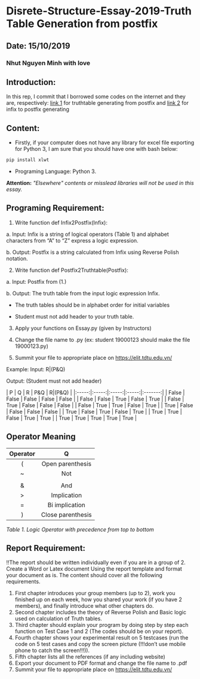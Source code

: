 # Disrete-Structure-Essay-2019-Truth Table Generation from postfix
## Date: 15/10/2019
### Nhut Nguyen Minh with love
## Introduction: 
In this rep, I commit that I borrowed some codes on the internet and they are, respectively: [link 1](https://github.com/benjameep/truth-table/blob/master/README.md) for truthtable generating from postfix and [link 2](https://rextester.com/VGJZ53355) for infix to postfix generating 

## Content:
- Firstly, if your computer does not have any library for excel file exporting for Python 3, I am sure that you should have one with bash below:
```bash
pip install xlwt
```
- Programing Language: Python 3.

**Attention:** *"Elsewhere" contents or misslead libraries will not be used in this essay.* 

## Programing Requirement:
1. Write function def Infix2Postfix(Infix):

a. Input: Infix is a string of logical operators (Table 1) and alphabet characters
from “A” to “Z” express a logic expression.

b. Output: Postfix is a string calculated from Infix using Reverse Polish notation.

2. Write function def Postfix2Truthtable(Postfix):

a. Input: Postfix from (1.)

b. Output: The truth table from the input logic expression Infix.

* The truth tables should be in alphabet order for initial variables

* Student must not add header to your truth table.

3. Apply your functions on Essay.py (given by Instructors)

4. Change the file name to <StudentID>.py (ex: student 19000123 should make the file
19000123.py)
 
5. Summit your file to appropriate place on https://elit.tdtu.edu.vn/

Example:
Input: R|(P&Q)

Output: (Student must not add header)


|   P   |   Q   |   R   |  P&Q  | R|(P&Q) |
|:-----:|:-----:|:-----:|:-----:|:-------:|
| False | False | False | False |  False  |
| False | False |  True | False |   True  |
| False |  True | False | False |  False  |
| False |  True |  True | False |   True  |
|  True | False | False | False |  False  |
|  True | False |  True | False |   True  |
|  True |  True | False |  True |   True  |
|  True |  True |  True |  True |   True  |


## Operator Meaning

| Operator |         Q         |
|:--------:|:-----------------:|
|     (    |  Open parenthesis |
|     ~    |         Not       |
|     |    |         Or        |
|     &    |        And        |
|     >    |    Implication    |
|     =    |   Bi implication  |
|     )    | Close parenthesis |

*Table 1. Logic Operator with precedence from top to bottom*

## Report Requirement:
!!The report should be written individually even if you are in a group of 2.
Create a Word or Latex document Using the report template and format your document
as is. The content should cover all the following requirements.
1. First chapter introduces your group members (up to 2), work you finished up on each
week, how you shared your work (if you have 2 members), and finally introduce what
other chapters do.
2. Second chapter includes the theory of Reverse Polish and Basic logic used on
calculation of Truth tables.
3. Third chapter should explain your program by doing step by step each function on Test
Case 1 and 2 (The codes should be on your report).
4. Fourth chapter shows your experimental result on 5 testcases (run the code on 5 test
cases and copy the screen picture (!!!don’t use mobile phone to catch the screen!!!)).
5. Fifth chapter lists all the references (if any including website)
6. Export your document to PDF format and change the file name to <StudentID>.pdf
7. Summit your file to appropriate place on https://elit.tdtu.edu.vn/
